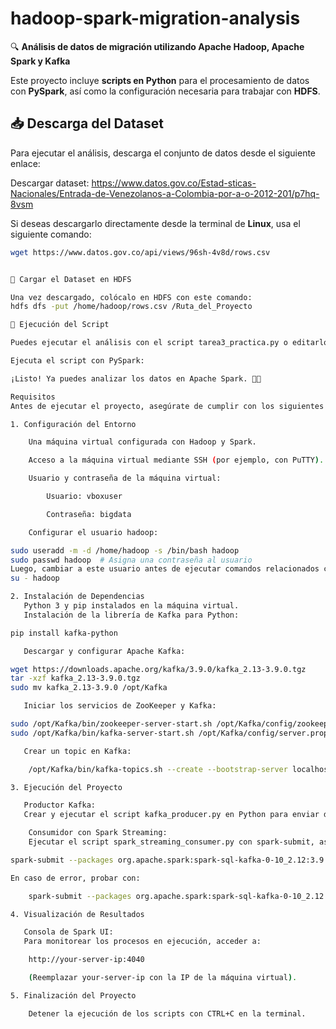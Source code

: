 # hadoop-spark-migration-analysis

🔍 **Análisis de datos de migración utilizando Apache Hadoop, Apache Spark y Kafka**  

Este proyecto incluye **scripts en Python** para el procesamiento de datos con **PySpark**, así como la configuración necesaria para trabajar con **HDFS**.  

## 📥 Descarga del Dataset

Para ejecutar el análisis, descarga el conjunto de datos desde el siguiente enlace:  

Descargar dataset: https://www.datos.gov.co/Estad-sticas-Nacionales/Entrada-de-Venezolanos-a-Colombia-por-a-o-2012-201/p7hq-8vsm 

Si deseas descargarlo directamente desde la terminal de **Linux**, usa el siguiente comando:  

```bash
wget https://www.datos.gov.co/api/views/96sh-4v8d/rows.csv


📂 Cargar el Dataset en HDFS

Una vez descargado, colócalo en HDFS con este comando:
hdfs dfs -put /home/hadoop/rows.csv /Ruta_del_Proyecto

🚀 Ejecución del Script

Puedes ejecutar el análisis con el script tarea3_practica.py o editarlo si prefieres.

Ejecuta el script con PySpark:

¡Listo! Ya puedes analizar los datos en Apache Spark. 🚀🔥

Requisitos
Antes de ejecutar el proyecto, asegúrate de cumplir con los siguientes requisitos:

1. Configuración del Entorno

    Una máquina virtual configurada con Hadoop y Spark.

    Acceso a la máquina virtual mediante SSH (por ejemplo, con PuTTY).

    Usuario y contraseña de la máquina virtual:

        Usuario: vboxuser

        Contraseña: bigdata

    Configurar el usuario hadoop:

sudo useradd -m -d /home/hadoop -s /bin/bash hadoop
sudo passwd hadoop  # Asigna una contraseña al usuario
Luego, cambiar a este usuario antes de ejecutar comandos relacionados con Hadoop:
su - hadoop

2. Instalación de Dependencias
   Python 3 y pip instalados en la máquina virtual.
   Instalación de la librería de Kafka para Python:

pip install kafka-python

   Descargar y configurar Apache Kafka:

wget https://downloads.apache.org/kafka/3.9.0/kafka_2.13-3.9.0.tgz
tar -xzf kafka_2.13-3.9.0.tgz
sudo mv kafka_2.13-3.9.0 /opt/Kafka

   Iniciar los servicios de ZooKeeper y Kafka:

sudo /opt/Kafka/bin/zookeeper-server-start.sh /opt/Kafka/config/zookeeper.properties &
sudo /opt/Kafka/bin/kafka-server-start.sh /opt/Kafka/config/server.properties &

   Crear un topic en Kafka:

    /opt/Kafka/bin/kafka-topics.sh --create --bootstrap-server localhost:9092 --replication-factor 1 --partitions 1 --topic sensor_data

3. Ejecución del Proyecto

   Productor Kafka:
   Crear y ejecutar el script kafka_producer.py en Python para enviar datos simulados al topic de Kafka.

    Consumidor con Spark Streaming:
    Ejecutar el script spark_streaming_consumer.py con spark-submit, asegurándose de incluir las dependencias de Kafka:

spark-submit --packages org.apache.spark:spark-sql-kafka-0-10_2.12:3.9.0 spark_streaming_consumer.py

En caso de error, probar con:

    spark-submit --packages org.apache.spark:spark-sql-kafka-0-10_2.12:3.5.0 spark_streaming_consumer.py

4. Visualización de Resultados

   Consola de Spark UI:
   Para monitorear los procesos en ejecución, acceder a:

    http://your-server-ip:4040

    (Reemplazar your-server-ip con la IP de la máquina virtual).

5. Finalización del Proyecto

    Detener la ejecución de los scripts con CTRL+C en la terminal.


